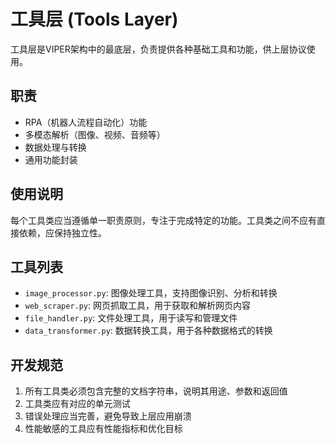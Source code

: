# 工具层 (Tools Layer)

工具层是VIPER架构中的最底层，负责提供各种基础工具和功能，供上层协议使用。

## 职责

- RPA（机器人流程自动化）功能
- 多模态解析（图像、视频、音频等）
- 数据处理与转换
- 通用功能封装

## 使用说明

每个工具类应当遵循单一职责原则，专注于完成特定的功能。工具类之间不应有直接依赖，应保持独立性。

## 工具列表

- `image_processor.py`: 图像处理工具，支持图像识别、分析和转换
- `web_scraper.py`: 网页抓取工具，用于获取和解析网页内容
- `file_handler.py`: 文件处理工具，用于读写和管理文件
- `data_transformer.py`: 数据转换工具，用于各种数据格式的转换

## 开发规范

1. 所有工具类必须包含完整的文档字符串，说明其用途、参数和返回值
2. 工具类应有对应的单元测试
3. 错误处理应当完善，避免导致上层应用崩溃
4. 性能敏感的工具应有性能指标和优化目标 